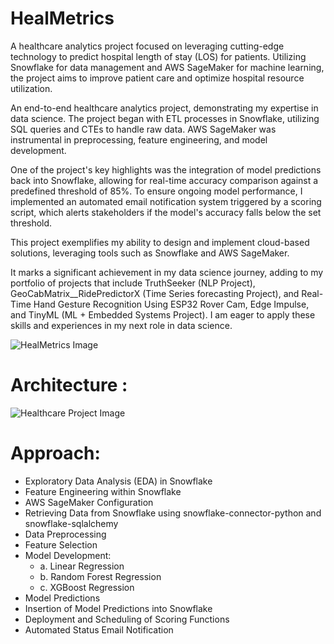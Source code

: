 # HealMetrics
A healthcare analytics project focused on leveraging cutting-edge technology to predict hospital length of stay (LOS) for patients. Utilizing Snowflake for data management and AWS SageMaker for machine learning, the project aims to improve patient care and optimize hospital resource utilization.

An end-to-end healthcare analytics project, demonstrating my expertise in data science. The project began with ETL processes in Snowflake, utilizing SQL queries and CTEs to handle raw data. AWS SageMaker was instrumental in preprocessing, feature engineering, and model development.

One of the project's key highlights was the integration of model predictions back into Snowflake, allowing for real-time accuracy comparison against a predefined threshold of 85%. To ensure ongoing model performance, I implemented an automated email notification system triggered by a scoring script, which alerts stakeholders if the model's accuracy falls below the set threshold.

This project exemplifies my ability to design and implement cloud-based solutions, leveraging tools such as Snowflake and AWS SageMaker. 

It marks a significant achievement in my data science journey, adding to my portfolio of projects that include TruthSeeker (NLP Project), GeoCabMatrix__RidePredictorX (Time Series forecasting Project), and Real-Time Hand Gesture Recognition Using ESP32 Rover Cam, Edge Impulse, and TinyML (ML + Embedded Systems Project). I am eager to apply these skills and experiences in my next role in data science.

![HealMetrics Image](https://github.com/AbhijithNidanakavi/HealMetrics/assets/91921508/4136df62-0a1d-425d-9c2b-20342332f74b)

# Architecture : 

![Healthcare Project Image](https://github.com/AbhijithNidanakavi/HealMetrics/assets/91921508/8b039f81-622f-4c90-8d1f-c2e9b939b20e)

# Approach:

   * Exploratory Data Analysis (EDA) in Snowflake
   * Feature Engineering within Snowflake
   * AWS SageMaker Configuration
   * Retrieving Data from Snowflake using snowflake-connector-python and snowflake-sqlalchemy
   * Data Preprocessing
   * Feature Selection
   * Model Development:
      * a. Linear Regression
      * b. Random Forest Regression
      * c. XGBoost Regression
   * Model Predictions
   * Insertion of Model Predictions into Snowflake
   * Deployment and Scheduling of Scoring Functions
   * Automated Status Email Notification
